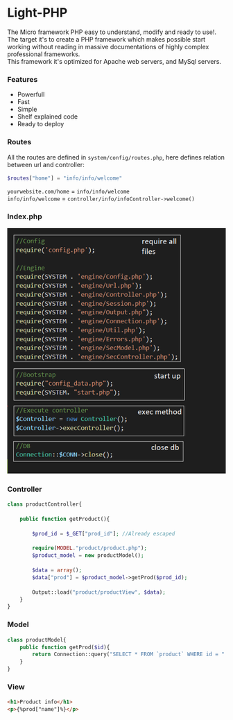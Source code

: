 # Light-PHP

The Micro framework PHP easy to understand, modify and ready to use!. The target it's to create a PHP framework which makes possible start working without reading in massive documentations of highly complex professional frameworks.  
This framework it's optimized for Apache web servers, and MySql servers. 

### Features

- Powerfull
- Fast
- Simple
- Shelf explained code
- Ready to deploy

### Routes

All the routes are defined in `system/config/routes.php`, here defines relation between url and controller:  

``` php
$routes["home"] = "info/info/welcome"
```

`yourwebsite.com/home` = `info/info/welcome`  
`info/info/welcome` = `controller/info/infoController->welcome()`


### Index.php

![An image](./images/index.png)

### Controller

``` php
class productController{

	public function getProduct(){

		$prod_id = $_GET["prod_id"]; //Already escaped

		require(MODEL."product/product.php");
		$product_model = new productModel();

		$data = array();
		$data["prod"] = $product_model->getProd($prod_id);

		Output::load("product/productView", $data);
	}
}
```

### Model

``` php
class productModel{
	public function getProd($id){
		return Connection::query("SELECT * FROM `product` WHERE id = ".$id);
	}
}
```

### View

``` html
<h1>Product info</h1>
<p>{%prod["name"]%}</p>
```